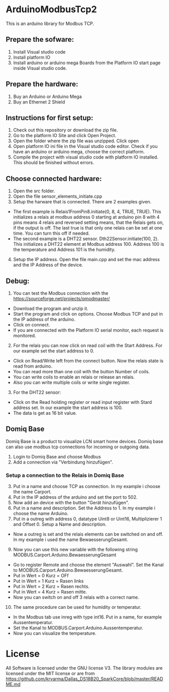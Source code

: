 # ArduinoModbusTcp2
This is an arduino library for Modbus TCP.

## Prepare the sofware:
1. Install Visual studio code
2. Install platform IO
3. Install arduino or arduino mega Boards from the Platform IO start page inside Visual studio code.

## Prepare the hardware:
1. Buy an Arduino or Arduino Mega
2. Buy an Ethernet 2 Shield

## Instructions for first setup:
1. Check out this repository or download the zip file.
2. Go to the platform IO Site and click Open Project.
3. Open the folder where the zip file was unzipped. Click open
4. Open platform IO ini file in the Visual studio code editor. Check if you have an arduino or arduino mega, choose the correct platform.
5. Compile the project with visual studio code with platform IO installed. This should be finished without errors.

## Choose connected hardware:
1. Open the src folder.
2. Open the file sensor_elements_initiate.cpp
3. Setup the harware that is connected. There are 2 examples given.
 - The first example is Relais1FromPin8.initiate(0, 8, 4, TRUE, TRUE). This initializes a relais at modbus address 0 starting at arduino pin 8 with 4 pins means 4 relais and reversed setting means, that the Relais gets on, if the output is off. The last true is that only one relais can be set at one time. You can turn this off if needed.
 - The second example is a DHT22 sensor. Dth22Sensor.initiate(100, 2). This initializes a DHT22 element at Modbus address 100. Address 100 is the temperature and Address 101 is the humidity.
4. Setup the IP address. Open the file main.cpp and set the mac address and the IP Address of the device.

## Debug:
1. You can test the Modbus connection with the https://sourceforge.net/projects/qmodmaster/ 
 - Download the program and unzip it.
 - Start the program and click on options. Choose Modbus TCP and put in the IP address of the arduino.
 - Click on connect.
 - If you are connected with the Platform IO serial monitor, each request is monitored.

2. For the relais you can now click on read coil with the Start Address. For our example set the start address to 0.
 - Click on Read/Write left from the connect button. Now the relais state is read from arduino.
 - You can read more than one coil with the button Number of coils.
 - You can write coils to enable an relais or release an relais.
 - Also you can write multiple coils or write single register.
  
3. For the DHT22 sensor:
 - Click on the Read holding register or read input register with Stard address set. In our example the start address is 100.
 - The data is get as 16 bit value.
 
 ## Domiq Base
 Domiq Base is a product to visualize LCN smart home devices. Domiq base can also use modbus tcp connections for incoming or outgoing data.
 1. Login to Domiq Base and choose Modbus
 2. Add a connection via "Verbindung hinzufügen".
 
 ### Setup a connection to the Relais in Domiq Base
 3. Put in a name and choose TCP as connection. In my example i choose the name Carport.
 4. Put in the IP address of the arduino and set the port to 502.
 5. Now add an device with the button "Gerät hinzufügen".
 6. Put in a name and description. Set the Address to 1. In my example i choose the name Arduino.
 7. Put in a outreg with address 0, datatype Uint8 or Uint16, Multiplizierer 1 and Offset 0. Setup a Name and description.
  - Now a outreg is set and the relais elements can be switched on and off. In my example i used the name BewaesserungGesamt.
 9. Now you can use this new variable with the following string MODBUS.Carport.Arduino.BewaesserungGesamt
  - Go to register Remote and choose the element "Auswahl". Set the Kanal to MODBUS.Carport.Arduino.BewaesserungGesamt.
  - Put in Wert = 0 Kurz = OFf
  - Put in Wert = 1 Kurz = Rasen links
  - Put in Wert = 2 Kurz = Rasen rechts.
  - Put in Wert = 4 Kurz = Rasen mitte.
  - Now you can switch on and off 3 relais with a correct name.
 10. The same procedure can be used for humidity or temperatur.
  - In the Modbus tab use inreg with type int16. Put in a name, for example Aussentemperatur.
  - Set the Kanal to MODBUS.Carport.Arduino.Aussentemperatur.
  - Now you can visualize the temperature.

# License
All Software is licensed under the GNU license V3.
The library modules are licensed under the MIT license or are from https://github.com/krvarma/Dallas_DS18B20_SparkCore/blob/master/README.md
  
